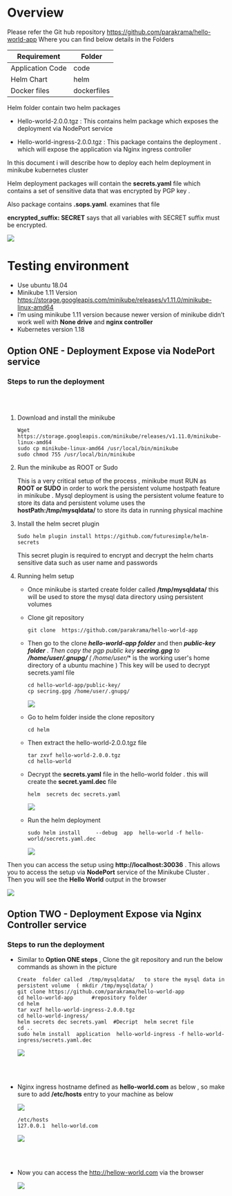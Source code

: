 # Overview

Please refer the Git hub repository https://github.com/parakrama/hello-world-app   Where you can find below details in the Folders

| Requirement      	| Folder      	|
|------------------	|-------------	|
| Application Code 	| code        	|
| Helm Chart       	| helm        	|
| Docker files     	| dockerfiles 	|

Helm folder contain two  helm packages 

- Hello-world-2.0.0.tgz  :   This contains helm package which exposes the deployment via NodePort service 

- Hello-world-ingress-2.0.0.tgz  : This package contains the deployment . which will expose the application via  Nginx ingress controller 


In this document i will describe how to deploy each helm deployment in minikube kubernetes  cluster 

Helm deployment packages will contain the **secrets.yaml**  file which contains a set of sensitive data that was encrypted by PGP key .

Also package contains **.sops.yaml**. examines that  file

**encrypted_suffix: SECRET** says that all  variables with SECRET suffix must be encrypted. 


![](https://github.com/parakrama/images/blob/master/mark1.jpg)




# Testing environment

  - Use ubuntu 18.04 
  - Minikube 1.11 Version  https://storage.googleapis.com/minikube/releases/v1.11.0/minikube-linux-amd64
  - I’m using minikube 1.11 version because newer version  of minikube didn’t  work well with **None drive**  and **nginx controller** 
  - Kubernetes version 1.18


## Option ONE - Deployment Expose via NodePort service

### Steps to run the  deployment 

<br></br>

   1. Download and install the minikube 

      ```
      Wget https://storage.googleapis.com/minikube/releases/v1.11.0/minikube-linux-amd64  
      sudo cp minikube-linux-amd64 /usr/local/bin/minikube
      sudo chmod 755 /usr/local/bin/minikube
      ```

   2. Run the minikube as ROOT or Sudo

      This is a very critical setup of the process , minikube must RUN as **ROOT or SUDO**  in order to  work the persistent volume hostpath feature in minikube     .   Mysql deployment is using the persistent volume feature to store its data and persistent volume uses the **hostPath:/tmp/mysqldata/** to store its data in         running physical machine 

   3. Install the helm secret plugin 
  
      ```
      Sudo helm plugin install https://github.com/futuresimple/helm-secrets
      ```
      This secret plugin is required to encrypt  and decrypt the helm  charts sensitive data such as user name and passwords 
  
  
   4. Running helm setup

      - Once minikube is started create folder called **/tmp/mysqldata/**   this will be used to store the  mysql data directory using persistent volumes
  
      - Clone git repository
         ``` 
         git clone  https://github.com/parakrama/hello-world-app
         ```
  
      - Then go to the clone ***hello-world-app folder*** and then ***public-key folder** . Then copy the pgp public key **secring.gpg**  to **/home/user/.gnupg/**   ( /home/user/**  is the  working user's home directory of a ubuntu machine )  This key will be used to decrypt secrets.yaml file
  
         ```
         cd hello-world-app/public-key/
         cp secring.gpg /home/user/.gnupg/
         ```

        ![](https://github.com/parakrama/images/blob/master/mark2.png)
   
   
      - Go to helm folder inside the clone repository
   
         ```
         cd helm
         ```
   
      - Then extract the hello-world-2.0.0.tgz file
   
         ```
         tar zxvf hello-world-2.0.0.tgz
         cd hello-world 
         ```
   
      - Decrypt the **secrets.yaml**  file in the hello-world folder . this will create the **secret.yaml.dec** file 
   
         ```
         helm  secrets dec secrets.yaml 
         ```
    
         ![](https://github.com/parakrama/images/blob/master/mark3.png)
   

      - Run the helm deployment 

         ```
         sudo helm install     --debug  app  hello-world -f hello-world/secrets.yaml.dec
         ```
         ![](https://github.com/parakrama/images/blob/master/mark4.png)
   
   
   
   
Then you can access the setup using  **http://localhost:30036**  . This allows you to access the setup via **NodePort** service of the Minikube Cluster . 
Then you will see the **Hello World**  output in the browser

![](https://github.com/parakrama/images/blob/master/mark5.png)
   
   
   
   


## Option TWO - Deployment Expose via Nginx Controller service 



### Steps to run the deployment 

- Similar to **Option ONE steps** , Clone the git repository and run the below commands as shown in the picture

   ```
   Create  folder called  /tmp/mysqldata/   to store the mysql data in persistent volume  ( mkdir /tmp/mysqldata/ )
   git clone https://github.com/parakrama/hello-world-app
   cd hello-world-app      #repository folder 
   cd helm
   tar xvzf hello-world-ingress-2.0.0.tgz 
   cd hello-world-ingress/
   helm secrets dec secrets.yaml  #Decript  helm secret file 
   cd ..
   sudo helm install  application  hello-world-ingress -f hello-world-ingress/secrets.yaml.dec
   ```

   ![](https://github.com/parakrama/images/blob/master/mark6.png)
  
<br></br>


- Nginx ingress hostname defined as  **hello-world.com**   as below  , so make sure to add  **/etc/hosts**  entry to your machine as below

   ![](https://github.com/parakrama/images/blob/master/mark7.png)
  
 
    ```
    /etc/hosts
    127.0.0.1  hello-world.com 
    ```
     ![](https://github.com/parakrama/images/blob/master/mark8.png)
     
  <br></br>
  
  
 - Now you can access the http://hellow-world.com via the browser  
 
  
     ![](https://github.com/parakrama/images/blob/master/mark9.png)
